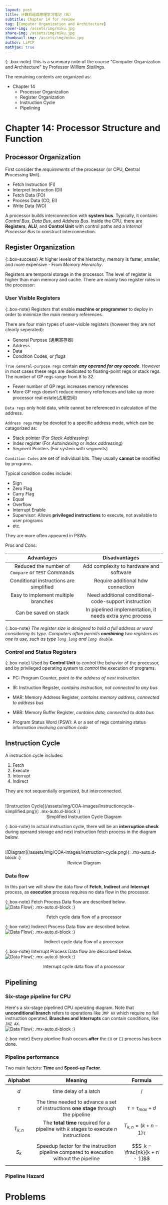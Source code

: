 ```yaml
---
layout: post
title: 计算机组成原理学习笔记（五）
subtitle: Chapter 14 for review
tag: [Computer Organization and Architecture]
cover-img: /assets/img/miku.jpg
share-img: /assets/img/miku.jpg
thumbnail-img: /assets/img/miku.jpg
author: LiPtP
mathjax: true
---
```


{: .box-note}
This is a summary note of the course "Computer Organization and Architecture" by Professor _William Stallings_.

The remaining contents are organized as:

- Chapter 14
    - Processor Organization
    - Register Organization
    - Instruction Cycle
    - Pipelining

# Chapter 14: Processor Structure and Function

## Processor Organization

First consider the *requirements* of the processor (or CPU, **C**entral **P**rocessing **U**nit).

- Fetch Instruction (FI)
- Interpret Instruction (DI)
- Fetch Data (FO)
- Process Data (CO, EI)
- Write Data (WO)

A processor builds interconnection with **system bus**. Typically, it contains *Control Bus*, *Data Bus*, and *Address Bus*. Inside the CPU, there are **Registers**, **ALU**, and **Control Unit** with control paths and a *Internal Processor Bus* to construct interconnection.


## Register Organization

{:.box-success}
At higher levels of the hierarchy, memory is faster, smaller, and more expensive - From *Memory Hierarchy*.

Registers are temporal storage in the processor. The level of register is higher than main memory and cache. There are mainly two register roles in the processor:

### User Visible Registers

{:.box-note}
Registers that enable **machine or programmer** to deploy in order to minimize the main memory references.

There are four main types of user-visible registers (however they are not clearly seperated):

- General Purpose (通用寄存器)
- Address
- Data
- Condition Codes, or *flags*

`True General-purpose regs` contain ***any operand for any opcode***. However in most cases these regs are dedicated to floating-point regs or stack regs. The number of GP regs range from 8 to 32. 

- Fewer number of GP regs increases memory references 
- More GP regs doesn't reduce memory referfences and take up more processor real estate(占用空间)

`Data regs` only hold data, while cannot be referenced in calculation of the address.

`Address regs` may be devoted to a specific address mode, which can be catagorized as:

- Stack pointer (For *Stack Addressing*)
- Index register (For *Autoindexing* or *Index addressing*)
- Segment Pointers (For system with segments)

`Condition Codes` are set of individual bits. They usually **cannot** be modified by programs.

Typical condition codes include:

- Sign
- Zero Flag
- Carry Flag
- Equal
- Overflow
- Interrupt Enable
- Supervisor: Allows **privileged instructions** to execute, not available to user programs
- etc.

They are more often appeared in PSWs.

Pros and Cons:

| Advantages | Disadvantages |
| :--------: | :-----------: |
| Reduced the number of `Compare` or `TEST` Commands | Add complexity to hardware and software |
| Conditional instructions are simplified | Require additional hdw connection |
| Easy to implement multiple branches | Need additional conditional-code-support instruction |
| Can be saved on stack | In pipelined implementation, it needs extra sync process |

{:.box-note}
*The register size is designed to hold a full address or word considering its type. Computers often permits **combining** two registers as one to use, such as type `long long` and `long double`.*

### Control and Status Registers 

{:.box-note}
Used by **Control Unit** to *control* the behavior of the processor, and by privileged operating system to *control* the execution of programs.

- PC: Program Counter, *point to the address of next instruction*.
- IR: Instruction Register, *contains instruction, not connected to any bus*
- MAR: Memory Address Register, *contains memory address, connected to address bus*
- MBR: Memory Buffer Register, *contains data, connected to data bus*

- Program Status Word (PSW): A or a set of regs containing status information *involving condition code*

## Instruction Cycle

A instruction cycle includes:

1. Fetch
2. Execute
3. Interrupt
4. Indirect

They are not sequentially organized, but interconnected.

<br/>
![Instruction Cycle](/assets/img/COA-images/Instructioncycle-simplified.png){: .mx-auto.d-block :}
<br/>

<center>Simplified Instruction Cycle Diagram</center>

{:.box-note}
In actual instruction cycle, there will be an **interruption check** during operand storage and next instruction fetch process in the diagram below.

<br/>
![Diagram](/assets/img/COA-images/instruction-cycle.png){: .mx-auto.d-block :}
<br/>

<center> Review Diagram </center>

### Data flow

In this part we will show the data flow of **Fetch**, **Indirect** and **Interrupt** process, as **execution** process requires no data flow in the processor.

{:.box-note}
Fetch Process Data flow are described below.<br/>
![Data Flow](/assets/img/COA-images/dataflow.png){: .mx-auto.d-block :}<br/><center> Fetch cycle data flow of a processor </center>

{:.box-note}
Indirect Process Data flow are described below.<br/>
![Data Flow](/assets/img/COA-images/dataflow-indirect.png){: .mx-auto.d-block :}<br/><center> Indirect cycle data flow of a processor </center>

{:.box-note}
Interrupt Process Data flow are described below.<br/>
![Data Flow](/assets/img/COA-images/indirect-interrupt.png){: .mx-auto.d-block :}<br/><center> Interrupt cycle data flow of a processor </center>


## Pipelining

### Six-stage pipeline for CPU

Here's a six-stage pipelined CPU operating diagram. Note that **unconditional branch** refers to operations like `JMP AX` which require no full instruction operated. **Branches and Interrupts** can contain conditions, like `JNZ AX`.
<br>
![Data Flow](/assets/img/COA-images/pipeline.png){: .mx-auto.d-block :}
<br/>

{:.box-note}
Every pipeline flush occurs **after** the `CO` or `EI` process has been done.

### Pipeline performance

Two main factors: **Time** and **Speed-up Factor**.

| Alphabet | Meaning | Formula |
| :------: | :------: | :------: |
| $$d$$ | time delay of a latch | / |
| $$\tau$$ | The time needed to advance a set of instructions **one stage** through the pipeline | $$\tau = \tau_{max} + d$$|
| $$T_{k,n}$$ | The **total time** required for a pipeline with *k* stages to execute *n* instructions | $$ T_{k,n} = (k + n - 1)\tau $$
| $$S_k$$ | Speedup factor for the instruction pipeline compared to execution without the pipeline | $$S_k = \frac{nk}{k + n - 1}$$ |

### Pipeline Hazard

# Problems 
